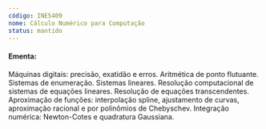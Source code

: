 ```yaml
---
código: INE5409
nome: Cálculo Numérico para Computação
status: mantido
---
```


#### Ementa:
Máquinas digitais: precisão, exatidão e erros. Aritmética de ponto flutuante. Sistemas de enumeração. Sistemas lineares. Resolução computacional de sistemas de equações lineares. Resolução de equações transcendentes. Aproximação de funções: interpolação spline, ajustamento de curvas, aproximação racional e por polinômios de Chebyschev. Integração numérica: Newton-Cotes e quadratura Gaussiana.


